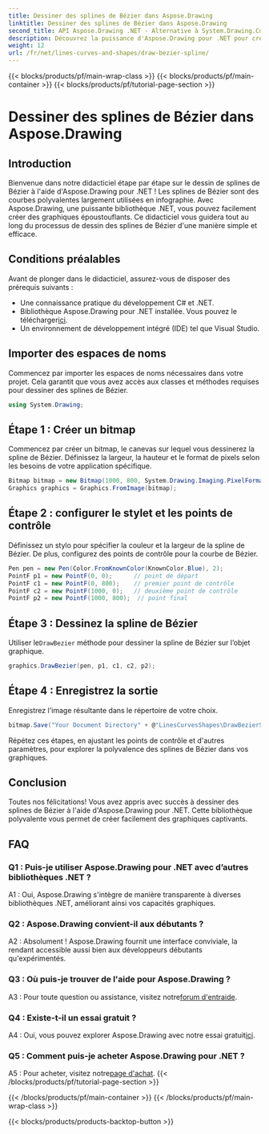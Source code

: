```yaml
---
title: Dessiner des splines de Bézier dans Aspose.Drawing
linktitle: Dessiner des splines de Bézier dans Aspose.Drawing
second_title: API Aspose.Drawing .NET - Alternative à System.Drawing.Common
description: Découvrez la puissance d'Aspose.Drawing pour .NET pour créer de superbes splines de Bézier. Suivez notre guide étape par étape pour un développement graphique fluide.
weight: 12
url: /fr/net/lines-curves-and-shapes/draw-bezier-spline/
---
```


{{< blocks/products/pf/main-wrap-class >}}
{{< blocks/products/pf/main-container >}}
{{< blocks/products/pf/tutorial-page-section >}}

# Dessiner des splines de Bézier dans Aspose.Drawing

## Introduction

Bienvenue dans notre didacticiel étape par étape sur le dessin de splines de Bézier à l'aide d'Aspose.Drawing pour .NET ! Les splines de Bézier sont des courbes polyvalentes largement utilisées en infographie. Avec Aspose.Drawing, une puissante bibliothèque .NET, vous pouvez facilement créer des graphiques époustouflants. Ce didacticiel vous guidera tout au long du processus de dessin des splines de Bézier d'une manière simple et efficace.

## Conditions préalables

Avant de plonger dans le didacticiel, assurez-vous de disposer des prérequis suivants :

- Une connaissance pratique du développement C# et .NET.
-  Bibliothèque Aspose.Drawing pour .NET installée. Vous pouvez le télécharger[ici](https://releases.aspose.com/drawing/net/).
- Un environnement de développement intégré (IDE) tel que Visual Studio.

## Importer des espaces de noms

Commencez par importer les espaces de noms nécessaires dans votre projet. Cela garantit que vous avez accès aux classes et méthodes requises pour dessiner des splines de Bézier.

```csharp
using System.Drawing;
```

## Étape 1 : Créer un bitmap

Commencez par créer un bitmap, le canevas sur lequel vous dessinerez la spline de Bézier. Définissez la largeur, la hauteur et le format de pixels selon les besoins de votre application spécifique.

```csharp
Bitmap bitmap = new Bitmap(1000, 800, System.Drawing.Imaging.PixelFormat.Format32bppPArgb);
Graphics graphics = Graphics.FromImage(bitmap);
```

## Étape 2 : configurer le stylet et les points de contrôle

Définissez un stylo pour spécifier la couleur et la largeur de la spline de Bézier. De plus, configurez des points de contrôle pour la courbe de Bézier.

```csharp
Pen pen = new Pen(Color.FromKnownColor(KnownColor.Blue), 2);
PointF p1 = new PointF(0, 0);      // point de départ
PointF c1 = new PointF(0, 800);    // premier point de contrôle
PointF c2 = new PointF(1000, 0);   // deuxième point de contrôle
PointF p2 = new PointF(1000, 800);  // point final
```

## Étape 3 : Dessinez la spline de Bézier

 Utiliser le`DrawBezier` méthode pour dessiner la spline de Bézier sur l’objet graphique.

```csharp
graphics.DrawBezier(pen, p1, c1, c2, p2);
```

## Étape 4 : Enregistrez la sortie

Enregistrez l'image résultante dans le répertoire de votre choix.

```csharp
bitmap.Save("Your Document Directory" + @"LinesCurvesShapes\DrawBezierSpline_out.png");
```

Répétez ces étapes, en ajustant les points de contrôle et d'autres paramètres, pour explorer la polyvalence des splines de Bézier dans vos graphiques.

## Conclusion

Toutes nos félicitations! Vous avez appris avec succès à dessiner des splines de Bézier à l'aide d'Aspose.Drawing pour .NET. Cette bibliothèque polyvalente vous permet de créer facilement des graphiques captivants.

## FAQ

### Q1 : Puis-je utiliser Aspose.Drawing pour .NET avec d’autres bibliothèques .NET ?

A1 : Oui, Aspose.Drawing s'intègre de manière transparente à diverses bibliothèques .NET, améliorant ainsi vos capacités graphiques.

### Q2 : Aspose.Drawing convient-il aux débutants ?

A2 : Absolument ! Aspose.Drawing fournit une interface conviviale, la rendant accessible aussi bien aux développeurs débutants qu'expérimentés.

### Q3 : Où puis-je trouver de l'aide pour Aspose.Drawing ?

 A3 : Pour toute question ou assistance, visitez notre[forum d'entraide](https://forum.aspose.com/c/diagram/17).

### Q4 : Existe-t-il un essai gratuit ?

 A4 : Oui, vous pouvez explorer Aspose.Drawing avec notre essai gratuit[ici](https://releases.aspose.com/).

### Q5 : Comment puis-je acheter Aspose.Drawing pour .NET ?

 A5 : Pour acheter, visitez notre[page d'achat](https://purchase.aspose.com/buy).
{{< /blocks/products/pf/tutorial-page-section >}}

{{< /blocks/products/pf/main-container >}}
{{< /blocks/products/pf/main-wrap-class >}}

{{< blocks/products/products-backtop-button >}}
